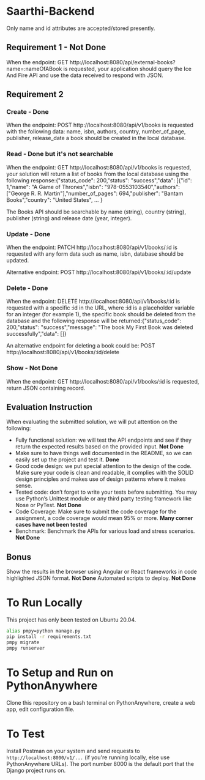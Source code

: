 # Saarthi-Backend

Only name and id attributes are accepted/stored presently. 

## Requirement 1 - Not Done
When the endpoint: GET http://localhost:8080/api/external-books?name=:nameOfABook is requested, your application should query the Ice And Fire API and use the data received to respond with JSON.

## Requirement 2 
### Create - Done
When the endpoint: POST http://localhost:8080/api/v1/books is requested with the following data: name, isbn, authors, country, number_of_page, publisher, release_date a book should be created in the local database.

### Read - Done but it's not searchable
When the endpoint: GET http://localhost:8080/api/v1/books is requested, your solution will return a list of books from the local database using the following response:{"status_code": 200,"status": "success","data": [{"id": 1,"name": "A Game of Thrones","isbn": "978-0553103540","authors": ["George R. R. Martin"],"number_of_pages": 694,"publisher": "Bantam Books","country": "United States", ... }

The Books API should be searchable by name (string), country (string), publisher (string) and release date (year, integer).

### Update - Done
When the endpoint: PATCH http://localhost:8080/api/v1/books/:id is requested with any form data such as name, isbn, database should be updated.

Alternative endpoint: POST http://localhost:8080/api/v1/books/:id/update

### Delete - Done
When the endpoint: DELETE http://localhost:8080/api/v1/books/:id is requested with a specific :id in the URL, where :id is a placeholder variable for an integer (for example 1), the specific book should be deleted from the database and the following response will be returned:{"status_code": 200,"status": "success","message": "The book My First Book was deleted successfully","data": []}

An alternative endpoint for deleting a book could be: POST http://localhost:8080/api/v1/books/:id/delete

### Show - Not Done
When the endpoint: GET http://localhost:8080/api/v1/books/:id is requested, return JSON containing record.

## Evaluation Instruction
When evaluating the submitted solution, we will put attention on the following:
- Fully functional solution: we will test the API endpoints and see if they return the expected results based on the provided input. **Not Done**
- Make sure to have things well documented in the README, so we can easily set up the project and test it. **Done**
- Good code design: we put special attention to the design of the code. Make sure your code is clean and readable, it complies with the SOLID design principles and makes use of design patterns where it makes sense. 
- Tested code: don’t forget to write your tests before submitting. You may use Python’s Unittest module or any third party testing framework like Nose or PyTest. **Not Done**
- Code Coverage: Make sure to submit the code coverage for the assignment, a code coverage would mean 95% or more. **Many corner cases have not been tested**
- Benchmark: Benchmark the APIs for various load and stress scenarios. **Not Done**

## Bonus
Show the results in the browser using Angular or React frameworks in code highlighted JSON format. **Not Done**
Automated scripts to deploy. **Not Done**

# To Run Locally
This project has only been tested on Ubuntu 20.04. 

```bash
alias pmpy=python manage.py
pip install -r requirements.txt
pmpy migrate
pmpy runserver
```

# To Setup and Run on PythonAnywhere
Clone this repository on a bash terminal on PythonAnywhere, create a web app, edit configuration file.

# To Test

Install Postman on your system and send requests to `http://localhost:8000/v1/...` (if you're running locally, else use PythonAnywhere URLs). The port number 8000 is the default port that the Django project runs on. 
